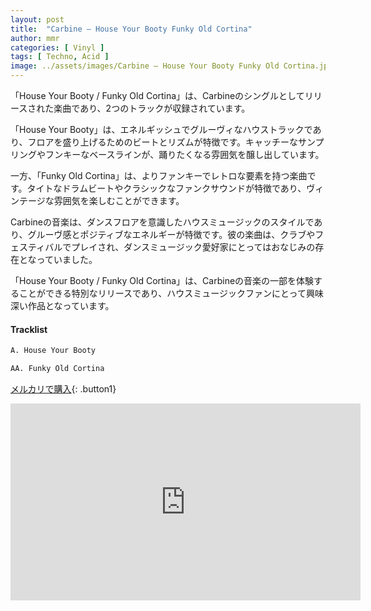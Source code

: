 ```yaml
---
layout: post
title:  "Carbine – House Your Booty Funky Old Cortina"
author: mmr
categories: [ Vinyl ]
tags: [ Techno, Acid ]
image: ../assets/images/Carbine – House Your Booty Funky Old Cortina.jpg
---
```


「House Your Booty / Funky Old Cortina」は、Carbineのシングルとしてリリースされた楽曲であり、2つのトラックが収録されています。

「House Your Booty」は、エネルギッシュでグルーヴィなハウストラックであり、フロアを盛り上げるためのビートとリズムが特徴です。キャッチーなサンプリングやフンキーなベースラインが、踊りたくなる雰囲気を醸し出しています。

一方、「Funky Old Cortina」は、よりファンキーでレトロな要素を持つ楽曲です。タイトなドラムビートやクラシックなファンクサウンドが特徴であり、ヴィンテージな雰囲気を楽しむことができます。

Carbineの音楽は、ダンスフロアを意識したハウスミュージックのスタイルであり、グルーヴ感とポジティブなエネルギーが特徴です。彼の楽曲は、クラブやフェスティバルでプレイされ、ダンスミュージック愛好家にとってはおなじみの存在となっていました。

「House Your Booty / Funky Old Cortina」は、Carbineの音楽の一部を体験することができる特別なリリースであり、ハウスミュージックファンにとって興味深い作品となっています。

#### Tracklist
```md
A. House Your Booty

AA. Funky Old Cortina
```

[メルカリで購入](https://jp.mercari.com/item/m99206766868?afid=6142608987){: .button1}

<iframe width="560" height="315" src="https://www.youtube.com/embed/1eXNvF2BShk?si=_JVkCQ-kYPXPnaik" title="YouTube video player" frameborder="0" allow="accelerometer; autoplay; clipboard-write; encrypted-media; gyroscope; picture-in-picture; web-share" referrerpolicy="strict-origin-when-cross-origin" allowfullscreen></iframe>